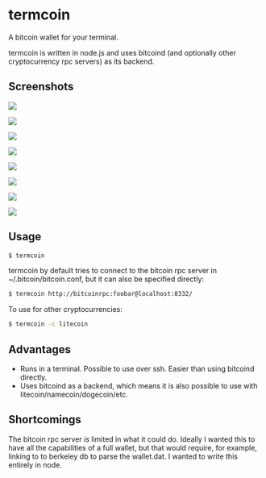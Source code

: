 # termcoin

A bitcoin wallet for your terminal.

termcoin is written in node.js and uses bitcoind (and optionally other
cryptocurrency rpc servers) as its backend.

## Screenshots

![](https://raw.github.com/chjj/termcoin/master/img/1.png)

![](https://raw.github.com/chjj/termcoin/master/img/2.png)

![](https://raw.github.com/chjj/termcoin/master/img/3.png)

![](https://raw.github.com/chjj/termcoin/master/img/4.png)

![](https://raw.github.com/chjj/termcoin/master/img/5.png)

![](https://raw.github.com/chjj/termcoin/master/img/6.png)

![](https://raw.github.com/chjj/termcoin/master/img/7.png)

![](https://raw.github.com/chjj/termcoin/master/img/8.png)

## Usage

``` bash
$ termcoin
```

termcoin by default tries to connect to the bitcoin rpc server in
~/.bitcoin/bitcoin.conf, but it can also be specified directly:

``` bash
$ termcoin http://bitcoinrpc:foobar@localhost:8332/
```

To use for other cryptocurrencies:

``` bash
$ termcoin -c litecoin
```

## Advantages

- Runs in a terminal. Possible to use over ssh. Easier than using bitcoind
  directly.
- Uses bitcoind as a backend, which means it is also possible to use with
  litecoin/namecoin/dogecoin/etc.

## Shortcomings

The bitcoin rpc server *is* limited in what it could do. Ideally I wanted this
to have all the capabilities of a full wallet, but that would require, for
example, linking to to berkeley db to parse the wallet.dat. I wanted to write
this entirely in node.
